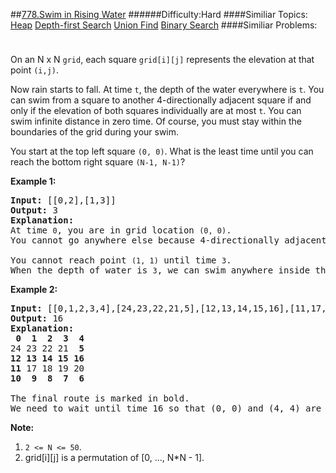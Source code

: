 ##[778.Swim in Rising Water](https://leetcode.com/problems/swim-in-rising-water/description/ "778.Swim in Rising Water")
######Difficulty:Hard
####Similiar Topics:
  [Heap](https://leetcode.com//tag/heap)  [Depth-first Search](https://leetcode.com//tag/depth-first-search)  [Union Find](https://leetcode.com//tag/union-find)  [Binary Search](https://leetcode.com//tag/binary-search)
####Similiar Problems:

<div class="question-description__3U1T" style="padding-top: 10px;"><div><p>On an N x N <code>grid</code>, each square <code>grid[i][j]</code> represents the elevation at that point <code>(i,j)</code>.</p>

<p>Now rain starts to fall. At time <code>t</code>, the depth of the water everywhere is <code>t</code>. You can swim from a square to another 4-directionally adjacent square if and only if the elevation of both squares individually are&#160;at most&#160;<code>t</code>. You can swim infinite distance in zero time. Of course, you must stay within the boundaries of the grid during your swim.</p>

<p>You start at the top left square <code>(0, 0)</code>. What is the least time until you can reach the bottom right square <code>(N-1, N-1)</code>?</p>

<p><strong>Example 1:</strong></p>

<pre><strong>Input:</strong> [[0,2],[1,3]]
<strong>Output:</strong> 3
<strong>Explanation:</strong>
At time <code>0</code>, you are in grid location <code>(0, 0)</code>.
You cannot go anywhere else because 4-directionally adjacent neighbors have a higher elevation than t = 0.

You cannot reach point <code>(1, 1)</code> until time <code>3</code>.
When the depth of water is <code>3</code>, we can swim anywhere inside the grid.
</pre>

<p><strong>Example 2:</strong></p>

<pre><strong>Input:</strong> [[0,1,2,3,4],[24,23,22,21,5],[12,13,14,15,16],[11,17,18,19,20],[10,9,8,7,6]]
<strong>Output:</strong> 16
<strong>Explanation:</strong>
<strong> 0  1  2  3  4</strong>
24 23 22 21  <strong>5</strong>
<strong>12 13 14 15 16</strong>
<strong>11</strong> 17 18 19 20
<strong>10  9  8  7  6</strong>

The final route is marked in bold.
We need to wait until time 16 so that (0, 0) and (4, 4) are connected.
</pre>

<p><strong>Note:</strong></p>

<ol>
	<li><code>2 &lt;= N &lt;= 50</code>.</li>
	<li>grid[i][j] is a permutation of [0, ..., N*N - 1].</li>
</ol></div></div><div> </div><div> </div><div> </div><div> </div><div> </div><div> </div><div> </div><div> </div><div> </div><div> </div><div> </div><div> </div><div> </div><div> </div><div> </div><div> </div><div> </div><div> </div><div> </div><div> </div><div> </div><div> </div><div> </div><div> </div><div> </div><div> </div><div> </div><div> </div><div> </div><div> </div><div> </div><div> </div><div> </div><div> </div><div> </div><div> </div><div> </div><div> </div><div> </div><div> </div><div> </div><div> </div><div> </div><div> </div><div> </div><div> </div><div> </div><div> </div><div> </div><div> </div><div> </div><div> </div><div> </div><div> </div><div> </div><div> </div><div> </div><div> </div><div> </div><div> </div><div> </div><div> </div><div> </div><div> </div><div> </div><div> </div><div> </div><div> </div><div> </div><div> </div><div> </div><div> </div><div> </div><div> </div><div> </div><div> </div><div> </div><div> </div><div> </div><div> </div><div> </div><div> </div><div> </div><div> </div><div> </div><div> </div><div> </div><div> </div><div> </div><div> </div><div> </div><div> </div><div> </div><div> </div><div> </div><div> </div><div> </div><div> </div><div> </div><div> </div><div> </div><div> </div><div> </div><div> </div><div> </div><div> </div><div> </div><div> </div><div> </div><div> </div><div> </div><div> </div>